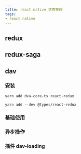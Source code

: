 ```yaml
---
title: react native 状态管理
tags:
- react native
---
```


## redux

## redux-saga

## dav

### 安装

```
yarn add dva-core-ts react-redux

yarn add --dev @types/react-redux
```

### 基础使用

### 异步操作

### 插件 dav-loading
